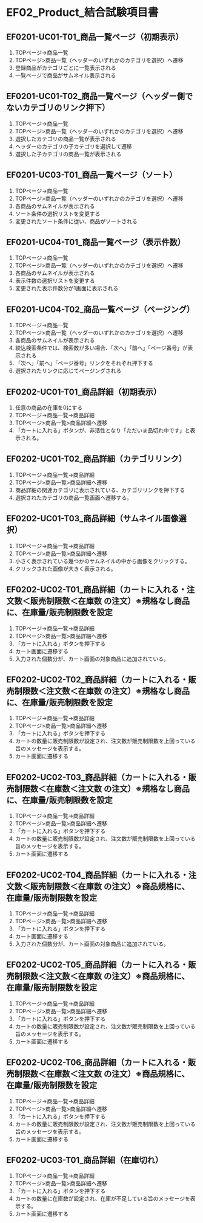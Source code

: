 # EF02_Product_結合試験項目書

## EF0201-UC01-T01_商品一覧ページ（初期表示）

1. TOPページ→商品一覧
1. TOPページ>商品一覧（ヘッダーのいずれかのカテゴリを選択）へ遷移
1. 登録商品がカテゴリごとに一覧表示される
1. 一覧ページで商品がサムネイル表示される

## EF0201-UC01-T02_商品一覧ページ（ヘッダー側でないカテゴリのリンク押下）

1. TOPページ→商品一覧
1. TOPページ>商品一覧（ヘッダーのいずれかのカテゴリを選択）へ遷移
1. 選択したカテゴリの商品一覧が表示される
1. ヘッダーのカテゴリの子カテゴリを選択して遷移
1. 選択した子カテゴリの商品一覧が表示される

## EF0201-UC03-T01_商品一覧ページ（ソート）

1. TOPページ→商品一覧
1. TOPページ>商品一覧（ヘッダーのいずれかのカテゴリを選択）へ遷移
1. 各商品のサムネイルが表示される
1. ソート条件の選択リストを変更する
1. 変更されたソート条件に従い、商品がソートされる

## EF0201-UC04-T01_商品一覧ページ（表示件数）

1. TOPページ→商品一覧
1. TOPページ>商品一覧（ヘッダーのいずれかのカテゴリを選択）へ遷移
1. 各商品のサムネイルが表示される
1. 表示件数の選択リストを変更する
1. 変更された表示件数分が1画面に表示される

## EF0201-UC04-T02_商品一覧ページ（ページング）

1. TOPページ→商品一覧
1. TOPページ>商品一覧（ヘッダーのいずれかのカテゴリを選択）へ遷移
1. 各商品のサムネイルが表示される
1. 絞込検索条件では、検索数が多い場合、「次へ」「前へ」「ページ番号」が表示される
1. 「次へ」「前へ」「ページ番号」リンクをそれぞれ押下する
1. 選択されたリンクに応じてページングされる

## EF0202-UC01-T01_商品詳細（初期表示）
1. 任意の商品の在庫を0にする
1. TOPページ→商品一覧→商品詳細
1. TOPページ>商品一覧>商品詳細へ遷移
1. 「カートに入れる」ボタンが、非活性となり「ただいま品切れ中です」と表示される。

## EF0202-UC01-T02_商品詳細（カテゴリリンク）

1. TOPページ→商品一覧→商品詳細
1. TOPページ>商品一覧>商品詳細へ遷移
1. 商品詳細の関連カテゴリに表示されている、カテゴリリンクを押下する
1. 選択されたカテゴリの商品一覧画面へ遷移する。

## EF0202-UC01-T03_商品詳細（サムネイル画像選択）

1. TOPページ→商品一覧→商品詳細
1. TOPページ>商品一覧>商品詳細へ遷移
1. 小さく表示されている幾つかのサムネイルの中から画像をクリックする。
1. クリックされた画像が大きく表示される。

## EF0202-UC02-T01_商品詳細（カートに入れる・注文数＜販売制限数＜在庫数 の注文）※規格なし商品に、在庫量/販売制限数を設定

1. TOPページ→商品一覧→商品詳細
1. TOPページ>商品一覧>商品詳細へ遷移
1. 「カートに入れる」ボタンを押下する
1. カート画面に遷移する
1. 入力された個数分が、カート画面の対象商品に追加されている。

## EF0202-UC02-T02_商品詳細（カートに入れる・販売制限数＜注文数＜在庫数 の注文）※規格なし商品に、在庫量/販売制限数を設定

1. TOPページ→商品一覧→商品詳細
1. TOPページ>商品一覧>商品詳細へ遷移
1. 「カートに入れる」ボタンを押下する
1. カートの数量に販売制限数が設定され、注文数が販売制限数を上回っている旨のメッセージを表示する。
1. カート画面に遷移する

## EF0202-UC02-T03_商品詳細（カートに入れる・販売制限数＜在庫数＜注文数 の注文）※規格なし商品に、在庫量/販売制限数を設定

1. TOPページ→商品一覧→商品詳細
1. TOPページ>商品一覧>商品詳細へ遷移
1. 「カートに入れる」ボタンを押下する
1. カートの数量に販売制限数が設定され、注文数が販売制限数を上回っている旨のメッセージを表示する。
1. カート画面に遷移する

## EF0202-UC02-T04_商品詳細（カートに入れる・注文数＜販売制限数＜在庫数 の注文）※商品規格に、在庫量/販売制限数を設定

1. TOPページ→商品一覧→商品詳細
1. TOPページ>商品一覧>商品詳細へ遷移
1. 「カートに入れる」ボタンを押下する
1. カート画面に遷移する
1. 入力された個数分が、カート画面の対象商品に追加されている。

## EF0202-UC02-T05_商品詳細（カートに入れる・販売制限数＜注文数＜在庫数 の注文）※商品規格に、在庫量/販売制限数を設定

1. TOPページ→商品一覧→商品詳細
1. TOPページ>商品一覧>商品詳細へ遷移
1. 「カートに入れる」ボタンを押下する
1. カートの数量に販売制限数が設定され、注文数が販売制限数を上回っている旨のメッセージを表示する。
1. カート画面に遷移する

## EF0202-UC02-T06_商品詳細（カートに入れる・販売制限数＜在庫数＜注文数 の注文）※商品規格に、在庫量/販売制限数を設定

1. TOPページ→商品一覧→商品詳細
1. TOPページ>商品一覧>商品詳細へ遷移
1. 「カートに入れる」ボタンを押下する
1. カートの数量に販売制限数が設定され、注文数が販売制限数を上回っている旨のメッセージを表示する。
1. カート画面に遷移する


## EF0202-UC03-T01_商品詳細（在庫切れ）

1. TOPページ→商品一覧→商品詳細
1. TOPページ>商品一覧>商品詳細へ遷移
1. 「カートに入れる」ボタンを押下する
1. カートの数量に在庫数が設定され、在庫が不足している旨のメッセージを表示する。
1. カート画面に遷移する
